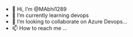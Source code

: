 - 👋 Hi, I’m @MAbhi1289
- 🌱 I’m currently learning devops 
- 💞️ I’m looking to collaborate on Azure Devops...
- 📫 How to reach me ...

<!---
MAbhi1289/MAbhi1289 is a ✨ special ✨ repository because its `README.md` (this file) appears on your GitHub profile.
You can click the Preview link to take a look at your changes.
--->
